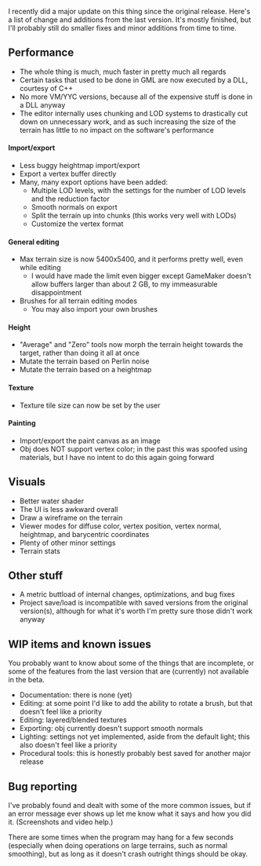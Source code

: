 I recently did a major update on this thing since the original release. Here's a list of change and additions from the last version. It's mostly finished, but I'll probably still do smaller fixes and minor additions from time to time.

## Performance

 - The whole thing is much, much faster in pretty much all regards
 - Certain tasks that used to be done in GML are now executed by a DLL, courtesy of C++
 - No more VM/YYC versions, because all of the expensive stuff is done in a DLL anyway
 - The editor internally uses chunking and LOD systems to drastically cut down on unnecessary work, and as such increasing the size of the terrain has little to no impact on the software's performance

#### Import/export

 - Less buggy heightmap import/export
 - Export a vertex buffer directly
 - Many, many export options have been added:
   - Multiple LOD levels, with the settings for the number of LOD levels and the reduction factor
   - Smooth normals on export
   - Split the terrain up into chunks (this works very well with LODs)
   - Customize the vertex format

#### General editing

 - Max terrain size is now 5400x5400, and it performs pretty well, even while editing
   - I would have made the limit even bigger except GameMaker doesn't allow buffers larger than about 2 GB, to my immeasurable disappointment
 - Brushes for all terrain editing modes
   - You may also import your own brushes

#### Height

 - "Average" and "Zero" tools now morph the terrain height towards the target, rather than doing it all at once
 - Mutate the terrain based on Perlin noise
 - Mutate the terrain based on a heightmap

#### Texture

 - Texture tile size can now be set by the user

#### Painting

 - Import/export the paint canvas as an image
 - Obj does NOT support vertex color; in the past this was spoofed using materials, but I have no intent to do this again going forward

## Visuals

 - Better water shader
 - The UI is less awkward overall
 - Draw a wireframe on the terrain
 - Viewer modes for diffuse color, vertex position, vertex normal, heightmap, and barycentric coordinates
 - Plenty of other minor settings
 - Terrain stats

## Other stuff

 - A metric buttload of internal changes, optimizations, and bug fixes
 - Project save/load is incompatible with saved versions from the original version(s), although for what it's worth I'm pretty sure those didn't work anyway

## WIP items and known issues

You probably want to know about some of the things that are incomplete, or some of the features from the last version that are (currently) not available in the beta.

 - Documentation: there is none (yet)
 - Editing: at some point I'd like to add the ability to rotate a brush, but that doesn't feel like a priority
 - Editing: layered/blended textures
 - Exporting: obj currently doesn't support smooth normals
 - Lighting: settings not yet implemented, aside from the default light; this also doesn't feel like a priority
 - Procedural tools: this is honestly probably best saved for another major release

## Bug reporting

I've probably found and dealt with some of the more common issues, but if an error message ever shows up let me know what it says and how you did it. (Screenshots and video help.)

There are some times when the program may hang for a few seconds (especially when doing operations on large terrains, such as normal smoothing), but as long as it doesn't crash outright things should be okay.